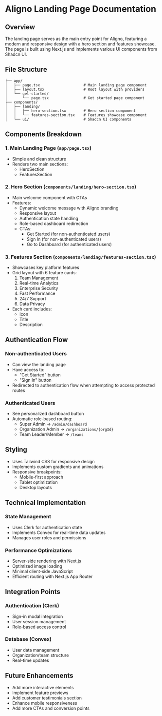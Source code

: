 # Aligno Landing Page Documentation

## Overview
The landing page serves as the main entry point for Aligno, featuring a modern and responsive design with a hero section and features showcase. The page is built using Next.js and implements various UI components from Shadcn UI.

## File Structure

```
├── app/
│   ├── page.tsx                    # Main landing page component
│   ├── layout.tsx                  # Root layout with providers
│   └── get-started/
│       └── page.tsx                # Get started page component
├── components/
│   ├── landing/
│   │   ├── hero-section.tsx        # Hero section component
│   │   └── features-section.tsx    # Features showcase component
│   └── ui/                         # Shadcn UI components
```

## Components Breakdown

### 1. Main Landing Page (`app/page.tsx`)
- Simple and clean structure
- Renders two main sections:
  - HeroSection
  - FeaturesSection

### 2. Hero Section (`components/landing/hero-section.tsx`)
- Main welcome component with CTAs
- Features:
  - Dynamic welcome message with Aligno branding
  - Responsive layout
  - Authentication state handling
  - Role-based dashboard redirection
  - CTAs:
    - Get Started (for non-authenticated users)
    - Sign In (for non-authenticated users)
    - Go to Dashboard (for authenticated users)

### 3. Features Section (`components/landing/features-section.tsx`)
- Showcases key platform features
- Grid layout with 6 feature cards:
  1. Team Management
  2. Real-time Analytics
  3. Enterprise Security
  4. Fast Performance
  5. 24/7 Support
  6. Data Privacy
- Each card includes:
  - Icon
  - Title
  - Description

## Authentication Flow

### Non-authenticated Users
- Can view the landing page
- Have access to:
  - "Get Started" button
  - "Sign In" button
- Redirected to authentication flow when attempting to access protected routes

### Authenticated Users
- See personalized dashboard button
- Automatic role-based routing:
  - Super Admin → `/admin/dashboard`
  - Organization Admin → `/organizations/{orgId}`
  - Team Leader/Member → `/teams`

## Styling

- Uses Tailwind CSS for responsive design
- Implements custom gradients and animations
- Responsive breakpoints:
  - Mobile-first approach
  - Tablet optimization
  - Desktop layouts

## Technical Implementation

### State Management
- Uses Clerk for authentication state
- Implements Convex for real-time data updates
- Manages user roles and permissions

### Performance Optimizations
- Server-side rendering with Next.js
- Optimized image loading
- Minimal client-side JavaScript
- Efficient routing with Next.js App Router

## Integration Points

### Authentication (Clerk)
- Sign-in modal integration
- User session management
- Role-based access control

### Database (Convex)
- User data management
- Organization/team structure
- Real-time updates

## Future Enhancements
- Add more interactive elements
- Implement feature previews
- Add customer testimonials section
- Enhance mobile responsiveness
- Add more CTAs and conversion points 